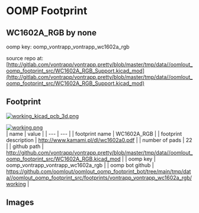 # OOMP Footprint  
## WC1602A_RGB  by none  
  
oomp key: oomp_vontrapp_vontrapp_wc1602a_rgb  
  
source repo at: [http://gitlab.com/vontrapp/vontrapp.pretty/blob/master/tmp/data//oomlout_oomp_footprint_src/WC1602A_RGB_Support.kicad_mod](http://gitlab.com/vontrapp/vontrapp.pretty/blob/master/tmp/data//oomlout_oomp_footprint_src/WC1602A_RGB_Support.kicad_mod)  
## Footprint  
  
[![working_kicad_pcb_3d.png](working_kicad_pcb_3d_600.png)](working_kicad_pcb_3d.png)  
  
[![working.png](working_600.png)](working.png)  
| name | value | 
| --- | --- | 
| footprint name | WC1602A_RGB | 
| footprint description | http://www.kamami.pl/dl/wc1602a0.pdf | 
| number of pads | 22 | 
| github path | http://github.com/vontrapp/vontrapp.pretty/blob/master/tmp/data//oomlout_oomp_footprint_src/WC1602A_RGB.kicad_mod | 
| oomp key | oomp_vontrapp_vontrapp_wc1602a_rgb | 
| oomp bot github | https://github.com/oomlout/oomlout_oomp_footprint_bot/tree/main/tmp/data//oomlout_oomp_footprint_src/footprints/vontrapp_vontrapp_wc1602a_rgb/working | 
## Images  
